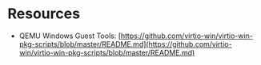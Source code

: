 # Resources

- QEMU Windows Guest Tools: [https://github.com/virtio-win/virtio-win-pkg-scripts/blob/master/README.md](https://github.com/virtio-win/virtio-win-pkg-scripts/blob/master/README.md)